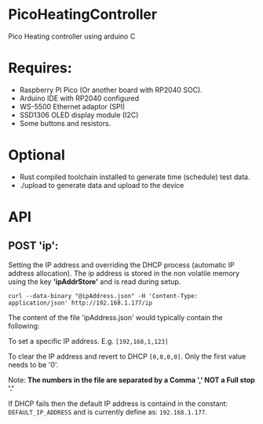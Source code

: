 # PicoHeatingController
Pico Heating controller using arduino C

# Requires:
* Raspberry PI Pico (Or another board with RP2040 SOC). 
* Arduino IDE with RP2040 configured
* WS-5500 Ethernet adaptor (SPI)
* SSD1306 OLED display module (I2C)
* Some buttons and resistors.

# Optional
* Rust compiled toolchain installed to generate time (schedule) test data.
*    ./upload to generate data and upload to the device

# API
## POST 'ip':
Setting the IP address and overriding the DHCP process (automatic IP address allocation). The ip address is stored in the non volatile memory using the key **'ipAddrStore'** and is read during setup.

```
curl --data-binary "@ipAddress.json" -H 'Content-Type: application/json' http://192.168.1.177/ip
```

The content of the file 'ipAddress.json' would typically contain the following:

To set a specific IP address. E.g. ```[192,168,1,123]```

To clear the IP address and revert to DHCP ```[0,0,0,0]```.
Only the first value needs to be '0'.

Note: **The numbers in the file are separated by a Comma ',' NOT a Full stop '.'**

If DHCP fails then the default IP address is containd in the constant: ```DEFAULT_IP_ADDRESS``` and is currently define as: ```192.168.1.177```.

